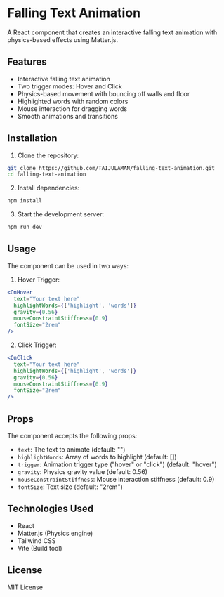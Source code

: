 # Falling Text Animation

A React component that creates an interactive falling text animation with physics-based effects using Matter.js.

## Features

- Interactive falling text animation
- Two trigger modes: Hover and Click
- Physics-based movement with bouncing off walls and floor
- Highlighted words with random colors
- Mouse interaction for dragging words
- Smooth animations and transitions

## Installation

1. Clone the repository:
```bash
git clone https://github.com/TAIJULAMAN/falling-text-animation.git
cd falling-text-animation
```

2. Install dependencies:
```bash
npm install
```

3. Start the development server:
```bash
npm run dev
```

## Usage

The component can be used in two ways:

1. Hover Trigger:
```jsx
<OnHover
  text="Your text here"
  highlightWords={['highlight', 'words']}
  gravity={0.56}
  mouseConstraintStiffness={0.9}
  fontSize="2rem"
/>
```

2. Click Trigger:
```jsx
<OnClick
  text="Your text here"
  highlightWords={['highlight', 'words']}
  gravity={0.56}
  mouseConstraintStiffness={0.9}
  fontSize="2rem"
/>
```

## Props

The component accepts the following props:

- `text`: The text to animate (default: "")
- `highlightWords`: Array of words to highlight (default: [])
- `trigger`: Animation trigger type ("hover" or "click") (default: "hover")
- `gravity`: Physics gravity value (default: 0.56)
- `mouseConstraintStiffness`: Mouse interaction stiffness (default: 0.9)
- `fontSize`: Text size (default: "2rem")

## Technologies Used

- React
- Matter.js (Physics engine)
- Tailwind CSS
- Vite (Build tool)

## License

MIT License
